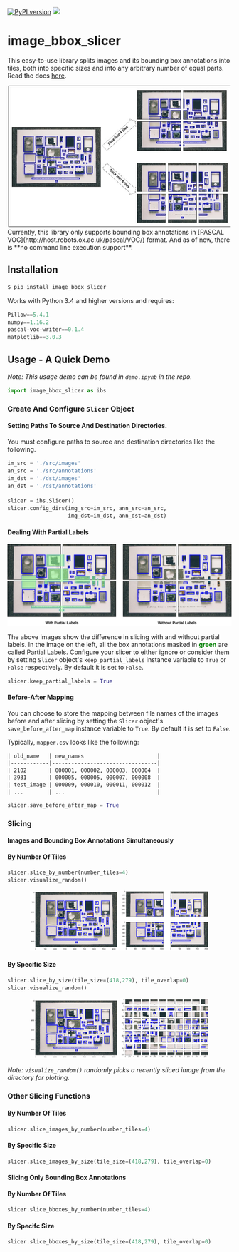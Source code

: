[![PyPI version](https://badge.fury.io/py/image-bbox-slicer.svg)](https://badge.fury.io/py/image-bbox-slicer) [![](https://img.shields.io/github/license/mashape/apistatus.svg)](LICENSE)
# image_bbox_slicer 

This easy-to-use library splits images and its bounding box annotations into tiles, both into specific sizes and into any arbitrary number of equal parts. Read the docs [here](https://image-bbox-slicer.readthedocs.io/en/latest/).

<div align="center">
<img src="imgs/ibs_demo.jpg" alt="Partial Labels Example" style="width: 500px;" />
</div>
Currently, this library only supports bounding box annotations in [PASCAL VOC](http://host.robots.ox.ac.uk/pascal/VOC/) format. And as of now, there is **no command line execution support**. 

## Installation
```python
$ pip install image_bbox_slicer
```

Works with Python 3.4 and higher versions and requires:
```python
Pillow==5.4.1
numpy==1.16.2
pascal-voc-writer==0.1.4
matplotlib==3.0.3
```

## Usage - A Quick Demo
_Note: This usage demo can be found in `demo.ipynb` in the repo._

```python
import image_bbox_slicer as ibs
```

### Create And Configure `Slicer` Object

#### Setting Paths To Source And Destination Directories.
You must configure paths to source and destination directories like the following. 

```python
im_src = './src/images'
an_src = './src/annotations'
im_dst = './dst/images'
an_dst = './dst/annotations'

slicer = ibs.Slicer()
slicer.config_dirs(img_src=im_src, ann_src=an_src, 
                   img_dst=im_dst, ann_dst=an_dst)
```

#### Dealing With Partial Labels
<div align="center">
<img src="imgs/partial_labels.jpg" alt="Partial Labels Example" style="width: 850px;" />
</div>

The above images show the difference in slicing with and without partial labels. In the image on the left, all the box annotations masked in <span style="color:green">**green**</span> are called Partial Labels. Configure your slicer to either ignore or consider them by setting `Slicer` object's `keep_partial_labels` instance variable to `True` or `False` respectively. By default it is set to `False`.


```python
slicer.keep_partial_labels = True
```

#### Before-After Mapping

You can choose to store the mapping between file names of the images before and after slicing by setting the `Slicer` object's `save_before_after_map` instance variable to `True`. By default it is set to `False`.

Typically, `mapper.csv` looks like the following:
```
| old_name   | new_names                       |
|------------|---------------------------------|
| 2102       | 000001, 000002, 000003, 000004  |
| 3931       | 000005, 000005, 000007, 000008  |
| test_image | 000009, 000010, 000011, 000012  |
| ...        | ...                             |
```


```python
slicer.save_before_after_map = True
```

### Slicing

#### Images and Bounding Box Annotations Simultaneously

#### By Number Of Tiles


```python
slicer.slice_by_number(number_tiles=4)
slicer.visualize_random()
```

<div align="center">
<img src="imgs/output_10_1.png" alt="Output1" style="width: 200px;" />

<img src="imgs/output_10_2.png" alt="Output2" style="width: 200px;" />
</div>


#### By Specific Size

```python
slicer.slice_by_size(tile_size=(418,279), tile_overlap=0)
slicer.visualize_random()
```


<div align="center">
<img src="imgs/output_12_1.png" alt="Output3" style="width: 200px;" />

<img src="imgs/output_12_2.png" alt="Output4" style="width: 200px;" />
</div>

*Note: `visualize_random()` randomly picks a recently sliced image from the directory for plotting.*

### Other Slicing Functions

#### By Number Of Tiles
```python
slicer.slice_images_by_number(number_tiles=4)
```

#### By Specific Size
```python
slicer.slice_images_by_size(tile_size=(418,279), tile_overlap=0)
```

#### Slicing Only Bounding Box Annotations
#### By Number Of Tiles
```python
slicer.slice_bboxes_by_number(number_tiles=4)
```

#### By Specifc Size
```python
slicer.slice_bboxes_by_size(tile_size=(418,279), tile_overlap=0)
```
